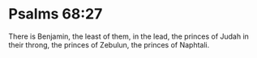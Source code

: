 # Psalms 68:27

There is Benjamin, the least of them, in the lead, the princes of Judah in their throng, the princes of Zebulun, the princes of Naphtali.
